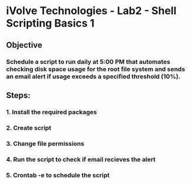 # iVolve Technologies - Lab2 - Shell Scripting Basics 1 

## Objective

### Schedule a script to run daily at 5:00 PM that automates checking disk space usage for the root file system and sends an email alert if usage exceeds a specified threshold (10%). 

## Steps:

### 1. Install the required packages


### 2. Create script


### 3. Change file permissions 


### 4. Run the script to check if email recieves the alert

### 5. Crontab -e to schedule the script 




